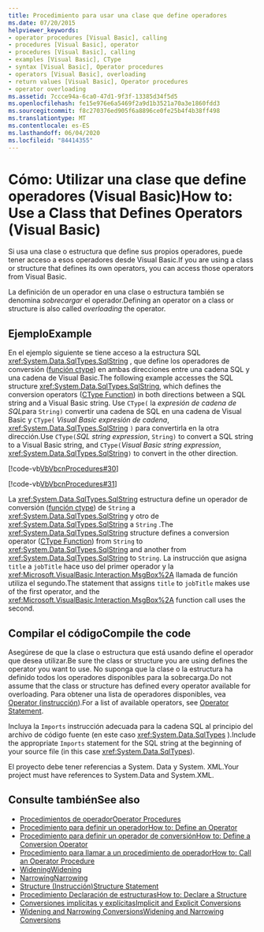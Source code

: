 ```yaml
---
title: Procedimiento para usar una clase que define operadores
ms.date: 07/20/2015
helpviewer_keywords:
- operator procedures [Visual Basic], calling
- procedures [Visual Basic], operator
- procedures [Visual Basic], calling
- examples [Visual Basic], CType
- syntax [Visual Basic], Operator procedures
- operators [Visual Basic], overloading
- return values [Visual Basic], Operator procedures
- operator overloading
ms.assetid: 7ccce94a-6ca0-47d1-9f3f-13385d34f5d5
ms.openlocfilehash: fe15e976e6a5469f2a9d1b3521a70a3e1860fdd3
ms.sourcegitcommit: f8c270376ed905f6a8896ce0fe25b4f4b38ff498
ms.translationtype: MT
ms.contentlocale: es-ES
ms.lasthandoff: 06/04/2020
ms.locfileid: "84414355"
---
```

# <a name="how-to-use-a-class-that-defines-operators-visual-basic"></a><span data-ttu-id="15f7f-102">Cómo: Utilizar una clase que define operadores (Visual Basic)</span><span class="sxs-lookup"><span data-stu-id="15f7f-102">How to: Use a Class that Defines Operators (Visual Basic)</span></span>
<span data-ttu-id="15f7f-103">Si usa una clase o estructura que define sus propios operadores, puede tener acceso a esos operadores desde Visual Basic.</span><span class="sxs-lookup"><span data-stu-id="15f7f-103">If you are using a class or structure that defines its own operators, you can access those operators from Visual Basic.</span></span>  
  
 <span data-ttu-id="15f7f-104">La definición de un operador en una clase o estructura también se denomina *sobrecargar* el operador.</span><span class="sxs-lookup"><span data-stu-id="15f7f-104">Defining an operator on a class or structure is also called *overloading* the operator.</span></span>  
  
## <a name="example"></a><span data-ttu-id="15f7f-105">Ejemplo</span><span class="sxs-lookup"><span data-stu-id="15f7f-105">Example</span></span>  
 <span data-ttu-id="15f7f-106">En el ejemplo siguiente se tiene acceso a la estructura SQL <xref:System.Data.SqlTypes.SqlString> , que define los operadores de conversión ([función ctype](../../../language-reference/functions/ctype-function.md)) en ambas direcciones entre una cadena SQL y una cadena de Visual Basic.</span><span class="sxs-lookup"><span data-stu-id="15f7f-106">The following example accesses the SQL structure <xref:System.Data.SqlTypes.SqlString>, which defines the conversion operators ([CType Function](../../../language-reference/functions/ctype-function.md)) in both directions between a SQL string and a Visual Basic string.</span></span> <span data-ttu-id="15f7f-107">Use `CType(` la *expresión de cadena de SQL*para `String)` convertir una cadena de SQL en una cadena de Visual Basic y `CType(` *Visual Basic expresión de cadena*, <xref:System.Data.SqlTypes.SqlString> `)` para convertirla en la otra dirección.</span><span class="sxs-lookup"><span data-stu-id="15f7f-107">Use `CType(`*SQL string expression*, `String)` to convert a SQL string to a Visual Basic string, and `CType(`*Visual Basic string expression*, <xref:System.Data.SqlTypes.SqlString>`)` to convert in the other direction.</span></span>  
  
 [!code-vb[VbVbcnProcedures#30](~/samples/snippets/visualbasic/VS_Snippets_VBCSharp/VbVbcnProcedures/VB/Class1.vb#30)]  
  
 [!code-vb[VbVbcnProcedures#31](~/samples/snippets/visualbasic/VS_Snippets_VBCSharp/VbVbcnProcedures/VB/Class1.vb#31)]  
  
 <span data-ttu-id="15f7f-108">La <xref:System.Data.SqlTypes.SqlString> estructura define un operador de conversión ([función ctype](../../../language-reference/functions/ctype-function.md)) de `String` a <xref:System.Data.SqlTypes.SqlString> y otro de <xref:System.Data.SqlTypes.SqlString> a `String` .</span><span class="sxs-lookup"><span data-stu-id="15f7f-108">The <xref:System.Data.SqlTypes.SqlString> structure defines a conversion operator ([CType Function](../../../language-reference/functions/ctype-function.md)) from `String` to <xref:System.Data.SqlTypes.SqlString> and another from <xref:System.Data.SqlTypes.SqlString> to `String`.</span></span> <span data-ttu-id="15f7f-109">La instrucción que asigna `title` a `jobTitle` hace uso del primer operador y la <xref:Microsoft.VisualBasic.Interaction.MsgBox%2A> llamada de función utiliza el segundo.</span><span class="sxs-lookup"><span data-stu-id="15f7f-109">The statement that assigns `title` to `jobTitle` makes use of the first operator, and the <xref:Microsoft.VisualBasic.Interaction.MsgBox%2A> function call uses the second.</span></span>  
  
## <a name="compile-the-code"></a><span data-ttu-id="15f7f-110">Compilar el código</span><span class="sxs-lookup"><span data-stu-id="15f7f-110">Compile the code</span></span>  
 <span data-ttu-id="15f7f-111">Asegúrese de que la clase o estructura que está usando define el operador que desea utilizar.</span><span class="sxs-lookup"><span data-stu-id="15f7f-111">Be sure the class or structure you are using defines the operator you want to use.</span></span> <span data-ttu-id="15f7f-112">No suponga que la clase o la estructura ha definido todos los operadores disponibles para la sobrecarga.</span><span class="sxs-lookup"><span data-stu-id="15f7f-112">Do not assume that the class or structure has defined every operator available for overloading.</span></span> <span data-ttu-id="15f7f-113">Para obtener una lista de operadores disponibles, vea [Operator (instrucción](../../../language-reference/statements/operator-statement.md)).</span><span class="sxs-lookup"><span data-stu-id="15f7f-113">For a list of available operators, see [Operator Statement](../../../language-reference/statements/operator-statement.md).</span></span>  
  
 <span data-ttu-id="15f7f-114">Incluya la `Imports` instrucción adecuada para la cadena SQL al principio del archivo de código fuente (en este caso <xref:System.Data.SqlTypes> ).</span><span class="sxs-lookup"><span data-stu-id="15f7f-114">Include the appropriate `Imports` statement for the SQL string at the beginning of your source file (in this case <xref:System.Data.SqlTypes>).</span></span>  
  
 <span data-ttu-id="15f7f-115">El proyecto debe tener referencias a System. Data y System. XML.</span><span class="sxs-lookup"><span data-stu-id="15f7f-115">Your project must have references to System.Data and System.XML.</span></span>  
  
## <a name="see-also"></a><span data-ttu-id="15f7f-116">Consulte también</span><span class="sxs-lookup"><span data-stu-id="15f7f-116">See also</span></span>

- [<span data-ttu-id="15f7f-117">Procedimientos de operador</span><span class="sxs-lookup"><span data-stu-id="15f7f-117">Operator Procedures</span></span>](./operator-procedures.md)
- [<span data-ttu-id="15f7f-118">Procedimiento para definir un operador</span><span class="sxs-lookup"><span data-stu-id="15f7f-118">How to: Define an Operator</span></span>](./how-to-define-an-operator.md)
- [<span data-ttu-id="15f7f-119">Procedimiento para definir un operador de conversión</span><span class="sxs-lookup"><span data-stu-id="15f7f-119">How to: Define a Conversion Operator</span></span>](./how-to-define-a-conversion-operator.md)
- [<span data-ttu-id="15f7f-120">Procedimiento para llamar a un procedimiento de operador</span><span class="sxs-lookup"><span data-stu-id="15f7f-120">How to: Call an Operator Procedure</span></span>](./how-to-call-an-operator-procedure.md)
- [<span data-ttu-id="15f7f-121">Widening</span><span class="sxs-lookup"><span data-stu-id="15f7f-121">Widening</span></span>](../../../language-reference/modifiers/widening.md)
- [<span data-ttu-id="15f7f-122">Narrowing</span><span class="sxs-lookup"><span data-stu-id="15f7f-122">Narrowing</span></span>](../../../language-reference/modifiers/narrowing.md)
- [<span data-ttu-id="15f7f-123">Structure (Instrucción)</span><span class="sxs-lookup"><span data-stu-id="15f7f-123">Structure Statement</span></span>](../../../language-reference/statements/structure-statement.md)
- [<span data-ttu-id="15f7f-124">Procedimiento Declaración de estructuras</span><span class="sxs-lookup"><span data-stu-id="15f7f-124">How to: Declare a Structure</span></span>](../data-types/how-to-declare-a-structure.md)
- [<span data-ttu-id="15f7f-125">Conversiones implícitas y explícitas</span><span class="sxs-lookup"><span data-stu-id="15f7f-125">Implicit and Explicit Conversions</span></span>](../data-types/implicit-and-explicit-conversions.md)
- [<span data-ttu-id="15f7f-126">Widening and Narrowing Conversions</span><span class="sxs-lookup"><span data-stu-id="15f7f-126">Widening and Narrowing Conversions</span></span>](../data-types/widening-and-narrowing-conversions.md)
